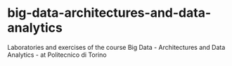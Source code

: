 # big-data-architectures-and-data-analytics
Laboratories and exercises of the course Big Data - Architectures and Data Analytics - at Politecnico di Torino
